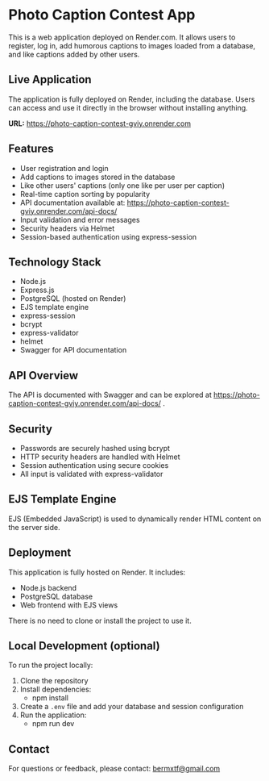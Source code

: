 # Photo Caption Contest App

This is a web application deployed on Render.com. It allows users to register, log in, add humorous captions to images loaded from a database, and like captions added by other users.

## Live Application

The application is fully deployed on Render, including the database. Users can access and use it directly in the browser without installing anything.

**URL:** https://photo-caption-contest-gviy.onrender.com

## Features

- User registration and login
- Add captions to images stored in the database
- Like other users' captions (only one like per user per caption)
- Real-time caption sorting by popularity
- API documentation available at:  https://photo-caption-contest-gviy.onrender.com/api-docs/
- Input validation and error messages
- Security headers via Helmet
- Session-based authentication using express-session

## Technology Stack

- Node.js
- Express.js
- PostgreSQL (hosted on Render)
- EJS template engine
- express-session
- bcrypt
- express-validator
- helmet
- Swagger for API documentation

## API Overview

The API is documented with Swagger and can be explored at https://photo-caption-contest-gviy.onrender.com/api-docs/ .

## Security

- Passwords are securely hashed using bcrypt
- HTTP security headers are handled with Helmet
- Session authentication using secure cookies
- All input is validated with express-validator

## EJS Template Engine

EJS (Embedded JavaScript) is used to dynamically render HTML content on the server side.

## Deployment

This application is fully hosted on Render. It includes:

- Node.js backend
- PostgreSQL database
- Web frontend with EJS views

There is no need to clone or install the project to use it.

## Local Development (optional)

To run the project locally:

1. Clone the repository
2. Install dependencies:
   - npm install
3. Create a `.env` file and add your database and session configuration
4. Run the application:
   - npm run dev


## Contact

For questions or feedback, please contact: bermxtf@gmail.com

